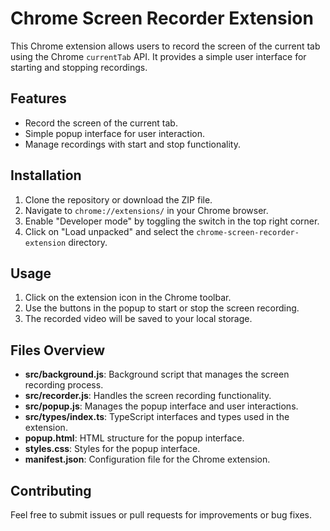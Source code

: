 # Chrome Screen Recorder Extension

This Chrome extension allows users to record the screen of the current tab using the Chrome `currentTab` API. It provides a simple user interface for starting and stopping recordings.

## Features

- Record the screen of the current tab.
- Simple popup interface for user interaction.
- Manage recordings with start and stop functionality.

## Installation

1. Clone the repository or download the ZIP file.
2. Navigate to `chrome://extensions/` in your Chrome browser.
3. Enable "Developer mode" by toggling the switch in the top right corner.
4. Click on "Load unpacked" and select the `chrome-screen-recorder-extension` directory.

## Usage

1. Click on the extension icon in the Chrome toolbar.
2. Use the buttons in the popup to start or stop the screen recording.
3. The recorded video will be saved to your local storage.

## Files Overview

- **src/background.js**: Background script that manages the screen recording process.
- **src/recorder.js**: Handles the screen recording functionality.
- **src/popup.js**: Manages the popup interface and user interactions.
- **src/types/index.ts**: TypeScript interfaces and types used in the extension.
- **popup.html**: HTML structure for the popup interface.
- **styles.css**: Styles for the popup interface.
- **manifest.json**: Configuration file for the Chrome extension.

## Contributing

Feel free to submit issues or pull requests for improvements or bug fixes.